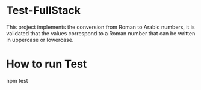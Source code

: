 # Test-FullStack
This project implements the conversion from Roman to Arabic numbers,  it is validated that the values ​​correspond to a Roman number that can be written  in uppercase or lowercase.

# How to run Test
npm test
